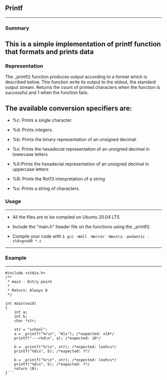 ## Printf
---

### Summary
This is a simple implementation of printf function that formats and prints data
---

### Representation
The _printf() function produces output according to a format which is described below. This function write its output to the stdout, the standard output stream. Returns the count of printed characters when the function is successful and 1 when the function fails.

The available conversion specifiers are:
---

* %c: Prints a single character.

* %d: Prints integers.

* %b: Prints the binary representation of an unsigned decimal.

* %x: Prints the hexadecial representation of an unsigned decimal in lowercase letters

* %X:Prints the hexadecial representation of an unsigned decimal in uppercase letters

* %R: Prints the Rot13 interpretation of a string

* %s: Prints a string of characters.


### Usage
---

* All the files are to be compiled on Ubuntu 20.04 LTS

* Include the "main.h" header file on the functions using the _printf()

* Compile your code with  ```$ gcc -Wall -Werror -Wextra -pedantic -std=gnu89 *.c ```
---

### Example
---
```#include "main.h"
#include <stdio.h>
/**
 * main - Entry point
 *
 * Return: Always 0
 */

int main(void)
{
	int a;
	int b;
	char *str;

	str = "school";
	a = _printf("%r\n", "Alx"); /*expected: xlA*/
	printf("--->%d\n", a); /*expected: 10*/

	b = _printf("%r\n", str); /*expected: loohcs*/
	printf("%d\n", b); /*expected: 7*/

	b = _printf("%r\n", str); /*expected: loohcs*/
	printf("%d\n", b); /*expected: 7*/
	return (0);
}```

